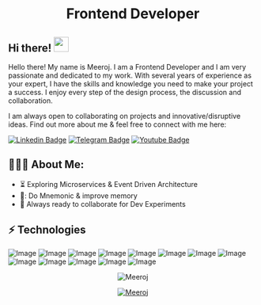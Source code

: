 <h1 align="center">Frontend Developer</h1>

## Hi there! <img src="https://raw.githubusercontent.com/aemmadi/aemmadi/master/wave.gif" width="30px">

Hello there! My name is Meeroj. I am a Frontend Developer and I am very passionate and dedicated to my work. With several years of experience as your expert, I have the skills and knowledge you need to make your project a success. I enjoy every step of the design process, the discussion and collaboration.

I am always open to collaborating on projects and innovative/disruptive ideas. Find out more about me & feel free to connect with me here:

[![Linkedin Badge](https://img.shields.io/badge/-Merojiddin_Sirojiddinov-blue?style=flat-square&logo=Linkedin&logoColor=white&link=https://www.linkedin.com/in/Merojiddin_Sirojiddinov-100845186/)](https://www.linkedin.com/in/me-rojiddin-sirojiddinov-7234202b2/) 
[![Telegram Badge](https://img.shields.io/badge/@MerojiddinSirojiddinov-2CA5E0?style=flat-square&logo=telegram&logoColor=white&link=https://t.me/MerojiddinSirojiddinov)](https://t.me/MerojiddinSirojiddinov) 
[![Youtube Badge](https://img.shields.io/badge/@sirojiddinovmerojiddin-FF0004?style=flat-square&logo=youtube&logoColor=white&link=https://www.youtube.com/@sirojiddinovmerojiddin)](https://www.youtube.com/@sirojiddinovmerojiddin)

  
<h2 align="left">👨🏻‍💻 About Me:</h2>


- :hourglass_flowing_sand:  Exploring Microservices & Event Driven Architecture
- 🧠: Do Mnemonic & improve memory
- :rocket: Always ready to collaborate for Dev Experiments

## ⚡ Technologies

![Image](https://img.shields.io/badge/JavaScript-323330?style=for-the-badge&logo=javascript&logoColor=F7DF1E)
![Image](https://img.shields.io/badge/Vue.js-35495E?style=for-the-badge&logo=vuedotjs&logoColor=4FC08D)
![Image](https://img.shields.io/badge/nuxt.js-00C58E?style=for-the-badge&logo=nuxtdotjs&logoColor=white)
![Image](https://img.shields.io/badge/jQuery-0769AD?style=for-the-badge&logo=jquery&logoColor=white)
![Image](https://img.shields.io/badge/Tailwind_CSS-38B2AC?style=for-the-badge&logo=tailwind-css&logoColor=white)
![Image](https://img.shields.io/badge/Docker-2CA5E0?style=for-the-badge&logo=docker&logoColor=white)
![Image](https://img.shields.io/badge/Linux-FCC624?style=for-the-badge&logo=linux&logoColor=black)
![Image](https://img.shields.io/badge/Git-F05032?style=for-the-badge&logo=git&logoColor=white)
![Image](https://img.shields.io/badge/-HTML5-E34F26?style=for-the-badge&logo=html5&logoColor=white)
![Image](https://img.shields.io/badge/-CSS3-1572B6?style=for-the-badge&logo=css3)
![Image](https://img.shields.io/badge/-Bootstrap-563D7C?style=for-the-badge&logo=bootstrap)
![Image](https://img.shields.io/badge/Git-F05032?style=for-the-badge&logo=git&logoColor=white)
![Image](https://img.shields.io/badge/Figma-F24E1E?style=for-the-badge&logo=figma&logoColor=white)

<p align="center"> <img src="https://github-readme-stats.vercel.app/api?username=meeroj&show_icons=true&theme=gotham" alt="Meeroj" />

<p align="center"> <a href="https://github.com/ryo-ma/github-profile-trophy"><img src="https://github-profile-trophy.vercel.app/?username=Meeroj&theme=onestar&row=1&margin-w=15&margin-h=15&no-bg=true" alt="Meeroj" /></a> </p>

